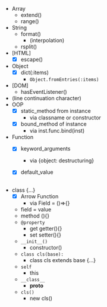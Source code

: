 - Array
  - extend()
  - range()
- String
  - format()
    - (interpolation)
  - rsplit()
- [HTML]
  - [x] escape()
- Object
  - [x] dict(:items)
    - `Object.fromEntries(:items)` 
- [DOM]
  - hasEventListener()
- (line continuation character)
- OOP
  - [x] static_method from instance
    - via classname or constructor
  - [x] bound_method of instance
    - via inst.func.bind(inst)
- Function
  - [x] keyword_arguments
    - via {object: destructuring}
  - [x] default_value


## 
- class {...}
  - [x] Arrow Function
    - via Field = ()=>{}
  - field = value
  - method (){}
  - `@property`
    - get getter(){}
    - set setter(){}
  - `__init__()`
    - constructor()
  - `class cls(base):`
    - class cls extends base {...}
  - `self`
    - this
  - `__class__`
    - __proto__
  - `cls()`
    - new cls()
